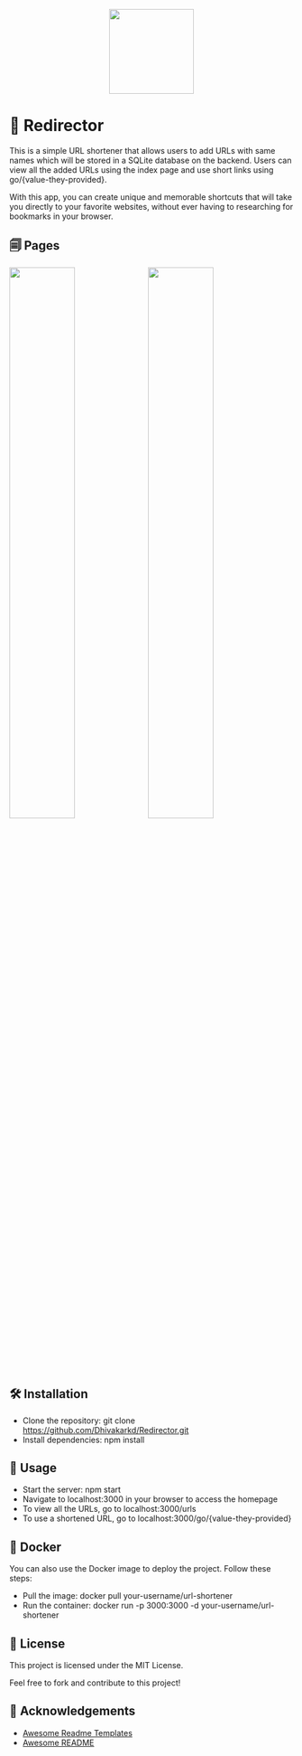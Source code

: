 <p align="center">
<img src = "https://user-images.githubusercontent.com/46301457/225085182-c93f09e6-ca70-4907-9d75-3749af185fd7.png" width ="150px" height="150px"/>
</p>

# 🚀 Redirector

This is a simple URL shortener that allows users to add URLs with same names which will be stored in a SQLite database on the backend. Users can view all the added URLs using the index page and use short links using go/{value-they-provided}.

With this app, you can create unique and memorable shortcuts that will take you directly to your favorite websites, without ever having to researching for bookmarks in your browser.

## 🗐 Pages

<img src = "https://user-images.githubusercontent.com/46301457/225082006-c0a8d2f2-6a9a-4af1-95cd-af8e47b7ebe3.png" width ="48%" height="50%" /> <img src = "https://user-images.githubusercontent.com/46301457/225081354-8cdd8970-7f30-4ee7-8cc7-d1fc54916188.png" width ="48%" height="50%"/>


## 🛠️ Installation

- Clone the repository: git clone https://github.com/Dhivakarkd/Redirector.git
- Install dependencies: npm install

## 🚀 Usage

- Start the server: npm start
- Navigate to localhost:3000 in your browser to access the homepage
- To view all the URLs, go to localhost:3000/urls
- To use a shortened URL, go to localhost:3000/go/{value-they-provided}

## 🐳 Docker

You can also use the Docker image to deploy the project. Follow these steps:

- Pull the image: docker pull your-username/url-shortener
- Run the container: docker run -p 3000:3000 -d your-username/url-shortener

## 📝 License

This project is licensed under the MIT License.

Feel free to fork and contribute to this project!


## 🫶 Acknowledgements

 - [Awesome Readme Templates](https://awesomeopensource.com/project/elangosundar/awesome-README-templates)
 - [Awesome README](https://github.com/matiassingers/awesome-readme)
